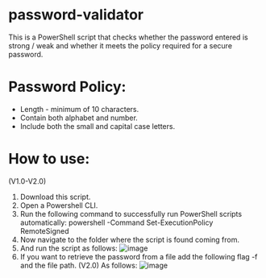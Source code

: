 # password-validator

This is a PowerShell script that checks whether the password entered is strong / weak and whether it meets the policy required for a secure password.

# Password Policy:
* Length - minimum of 10 characters.
* Contain both alphabet and number.
* Include both the small and capital case letters.

# How to use: 
(V1.0-V2.0)
1. Download this script.
2. Open a Powershell CLI.
3. Run the following command to successfully run PowerShell scripts automatically:
powershell -Command Set-ExecutionPolicy RemoteSigned
4. Now navigate to the folder where the script is found coming from.
5. And run the script as follows: ![image](https://user-images.githubusercontent.com/47865329/132328610-061aa991-5647-4546-95ec-03f2f0530122.png)
6. If you want to retrieve the password from a file add the following flag -f and the file path.      (V2.0)
As follows: 
![image](https://user-images.githubusercontent.com/47865329/132328496-200d00b9-17c3-4da5-afb2-44b8179eb46b.png)
